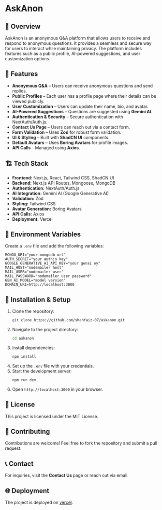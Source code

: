 # AskAnon

## 📌 Overview
AskAnon is an anonymous Q&A platform that allows users to receive and respond to anonymous questions. It provides a seamless and secure way for users to interact while maintaining privacy. The platform includes features such as a public profile, AI-powered suggestions, and user customization options.

## 🚀 Features
- **Anonymous Q&A** – Users can receive anonymous questions and send replies.
- **Public Profiles** – Each user has a profile page where their details can be viewed publicly.
- **User Customization** – Users can update their name, bio, and avatar.
- **AI-Powered Suggestions** – Questions are suggested using **Gemini AI**.
- **Authentication & Security** – Secure authentication with NextAuth/Auth.js.
- **Contact Us Page** – Users can reach out via a contact form.
- **Form Validation** – Uses **Zod** for robust form validation.
- **UI & Styling** – Built with **ShadCN UI** components.
- **Default Avatars** – Uses **Boring Avatars** for profile images.
- **API Calls** – Managed using **Axios**.

## 🏗️ Tech Stack
- **Frontend:** Next.js, React, Tailwind CSS, ShadCN UI
- **Backend:** Next.js API Routes, Mongoose, MongoDB
- **Authentication:** NextAuth/Auth.js
- **AI Integration:** Gemini AI (Google Generative AI)
- **Validation:** Zod
- **Styling:** Tailwind CSS
- **Avatar Generation:** Boring Avatars
- **API Calls:** Axios
- **Deployment:** Vercel

## 📂 Environment Variables
Create a `.env` file and add the following variables:

```
MONGO_URI="your mongodb url"
AUTH_SECRET="your authjs key"
GOOGLE_GENERATIVE_AI_API_KEY="your genai ey"
MAIL_HOST="nodemailer host"
MAIL_USER="nodemailer user"
MAIL_PASSWORD="nodemailer user password"
GEN_AI_MODEL="model version"
DOMAIN_URI=http://localhost:3000
```

## 🔧 Installation & Setup
1. Clone the repository:
   ```bash
   git clone https://github.com/shahfaiz-07/askanon.git
   ```
2. Navigate to the project directory:
   ```bash
   cd askanon
   ```
3. Install dependencies:
   ```bash
   npm install
   ```
4. Set up the `.env` file with your credentials.
5. Start the development server:
   ```bash
   npm run dev
   ```
6. Open `http://localhost:3000` in your browser.

## 📜 License
This project is licensed under the MIT License.

## 👥 Contributing
Contributions are welcome! Feel free to fork the repository and submit a pull request.

## 📞 Contact
For inquiries, visit the **Contact Us** page or reach out via email.

## 🌐 Deployment
The project is deployed on [vercel](https://askanon-nu.vercel.app).